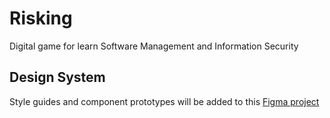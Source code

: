 # Risking

Digital game for learn Software Management and Information Security

## Design System

Style guides and component prototypes will be added to this [Figma project](https://www.figma.com/design/ygawE00FCv1V6EVPB07XWx/risking?node-id=0-1&t=Pz7NEPyBNpfMBnW2-1)
